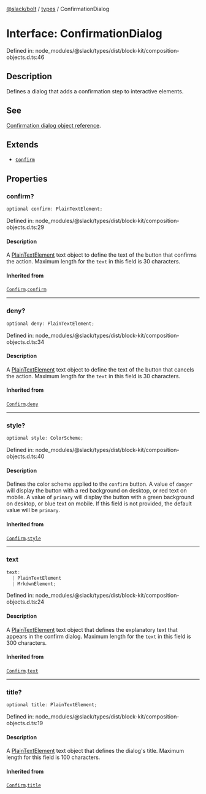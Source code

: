 [@slack/bolt](../../../../index.md) / [types](../index.md) / ConfirmationDialog

# Interface: ConfirmationDialog

Defined in: node\_modules/@slack/types/dist/block-kit/composition-objects.d.ts:46

## Description

Defines a dialog that adds a confirmation step to interactive elements.

## See

[Confirmation dialog object reference](https://api.slack.com/reference/block-kit/composition-objects#confirm).

## Extends

- [`Confirm`](Confirm.md)

## Properties

### confirm?

```ts
optional confirm: PlainTextElement;
```

Defined in: node\_modules/@slack/types/dist/block-kit/composition-objects.d.ts:29

#### Description

A [PlainTextElement](PlainTextElement.md) text object to define the text of the button that confirms the action.
Maximum length for the `text` in this field is 30 characters.

#### Inherited from

[`Confirm`](Confirm.md).[`confirm`](Confirm.md#confirm)

***

### deny?

```ts
optional deny: PlainTextElement;
```

Defined in: node\_modules/@slack/types/dist/block-kit/composition-objects.d.ts:34

#### Description

A [PlainTextElement](PlainTextElement.md) text object to define the text of the button that cancels the action.
Maximum length for the `text` in this field is 30 characters.

#### Inherited from

[`Confirm`](Confirm.md).[`deny`](Confirm.md#deny)

***

### style?

```ts
optional style: ColorScheme;
```

Defined in: node\_modules/@slack/types/dist/block-kit/composition-objects.d.ts:40

#### Description

Defines the color scheme applied to the `confirm` button. A value of `danger` will display the button
with a red background on desktop, or red text on mobile. A value of `primary` will display the button with a green
background on desktop, or blue text on mobile. If this field is not provided, the default value will be `primary`.

#### Inherited from

[`Confirm`](Confirm.md).[`style`](Confirm.md#style)

***

### text

```ts
text: 
  | PlainTextElement
  | MrkdwnElement;
```

Defined in: node\_modules/@slack/types/dist/block-kit/composition-objects.d.ts:24

#### Description

A [PlainTextElement](PlainTextElement.md) text object that defines the explanatory text that appears in the confirm
dialog. Maximum length for the `text` in this field is 300 characters.

#### Inherited from

[`Confirm`](Confirm.md).[`text`](Confirm.md#text)

***

### title?

```ts
optional title: PlainTextElement;
```

Defined in: node\_modules/@slack/types/dist/block-kit/composition-objects.d.ts:19

#### Description

A [PlainTextElement](PlainTextElement.md) text object that defines the dialog's title.
Maximum length for this field is 100 characters.

#### Inherited from

[`Confirm`](Confirm.md).[`title`](Confirm.md#title)
